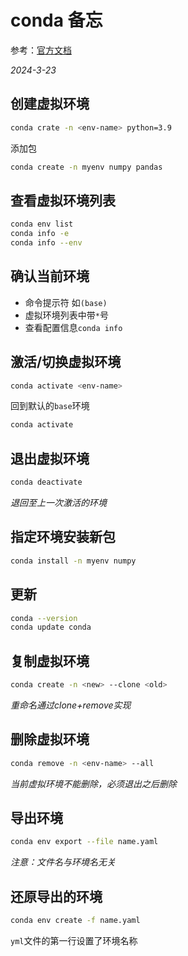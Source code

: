 # conda 备忘

参考：[官方文档](https://conda.io/projects/conda/en/latest/user-guide/getting-started.html)

*2024-3-23*

## 创建虚拟环境

```zsh
conda crate -n <env-name> python=3.9
```

添加包

```zsh
conda create -n myenv numpy pandas
```

## 查看虚拟环境列表

```zsh
conda env list
conda info -e
conda info --env
```

## 确认当前环境

- 命令提示符 如`(base)`
- 虚拟环境列表中带`*`号
- 查看配置信息`conda info`

## 激活/切换虚拟环境

```zsh
conda activate <env-name>
```

回到默认的`base`环境

```zsh
conda activate
```

## 退出虚拟环境

```zsh
conda deactivate
```

*退回至上一次激活的环境*

## 指定环境安装新包

```zsh
conda install -n myenv numpy
```

## 更新

```zsh
conda --version
conda update conda
```

## 复制虚拟环境

```zsh
conda create -n <new> --clone <old>
```

*重命名通过clone+remove实现*

## 删除虚拟环境

```zsh
conda remove -n <env-name> --all
```

*当前虚拟环境不能删除，必须退出之后删除*

## 导出环境

```zsh
conda env export --file name.yaml
```

*注意：文件名与环境名无关*

## 还原导出的环境

```zsh
conda env create -f name.yaml
```

`yml`文件的第一行设置了环境名称
